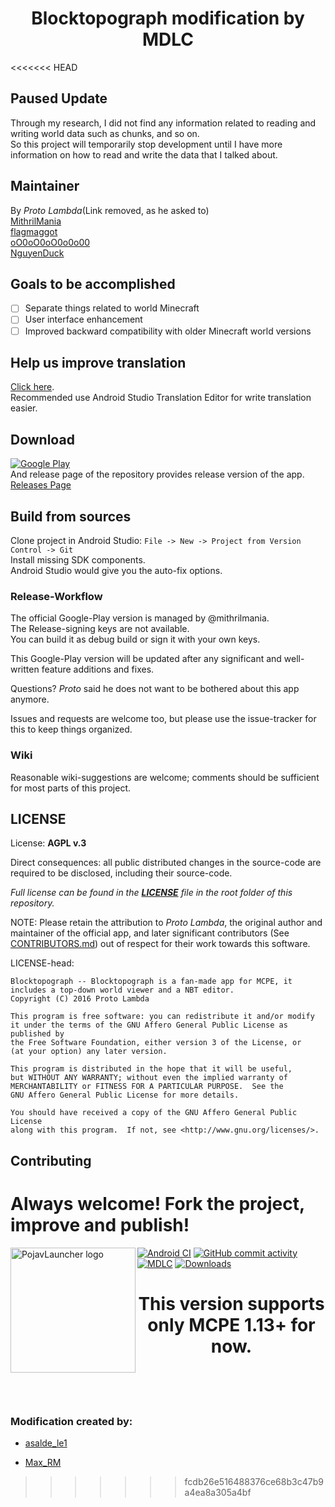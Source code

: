 <H1 align="center">Blocktopograph modification by MDLC</H1>

<<<<<<< HEAD
## Paused Update
Through my research, I did not find any information related to reading and writing world data such as chunks, and so on.</br>
So this project will temporarily stop development until I have more information on how to read and write the data that I talked about.</br>

## Maintainer

By *Proto Lambda*\(Link removed, as he asked to\) </br>
[MithrilMania](https://github.com/MithrilMania) </br>
[flagmaggot](https://github.com/flagmaggot) </br>
[oO0oO0oO0o0o00](https://github.com/oO0oO0oO0o0o00) </br>
[NguyenDuck](https://github.com/NguyenDuck) </br>

## Goals to be accomplished
 - [ ] Separate things related to world Minecraft 
 - [ ] User interface enhancement 
 - [ ] Improved backward compatibility with older Minecraft world versions

## Help us improve translation

[Click here](translation.md). </br>
Recommended use Android Studio Translation Editor for write translation easier.

## Download
[![Google Play](https://lh3.googleusercontent.com/qF9r3ZjtgG-qyHdmjecArtKiulz1gmwL_xl9R3_fzk6igSeoN0wYbJSKEX5d_fxJRwYZJpHbqcLB3i9atl-9dOfUl9an7U43TfZ9PtQ=s0)](https://play.google.com/store/apps/details?id=rbq2012.blocktopograph)
</br>
And release page of the repository provides release version of the app. </br>
[Releases Page](https://github.com/NguyenDuck/blocktopograph/releases)

## Build from sources

Clone project in Android Studio: `File -> New -> Project from Version Control -> Git` </br>
Install missing SDK components. </br>
Android Studio would give you the auto-fix options. </br>

### Release-Workflow

The official Google-Play version is managed by @mithrilmania. </br>
The Release-signing keys are not available. </br>
You can build it as debug build or sign it with your own keys. </br>

This Google-Play version will be updated after any significant and well-written feature additions and fixes. </br>

Questions? *Proto* said he does not want to be bothered about this app anymore. </br>

Issues and requests are welcome too, but please use the issue-tracker for this to keep things organized. </br>

### Wiki

Reasonable wiki-suggestions are welcome; comments should be sufficient for most parts of this project.


## LICENSE

License: **AGPL v.3**

Direct consequences: all public distributed changes in the source-code
 are required to be disclosed, including their source-code.

*Full license can be found in the [**LICENSE**](LICENSE) file in the root folder of this repository.*

NOTE: Please retain the attribution to *Proto Lambda*, the original author
 and maintainer of the official app, and later significant contributors (See [CONTRIBUTORS.md](CONTRIBUTORS.md))
 out of respect for their work towards this software.

LICENSE-head:

    Blocktopograph -- Blocktopograph is a fan-made app for MCPE, it includes a top-down world viewer and a NBT editor.
    Copyright (C) 2016 Proto Lambda

    This program is free software: you can redistribute it and/or modify
    it under the terms of the GNU Affero General Public License as published by
    the Free Software Foundation, either version 3 of the License, or
    (at your option) any later version.

    This program is distributed in the hope that it will be useful,
    but WITHOUT ANY WARRANTY; without even the implied warranty of
    MERCHANTABILITY or FITNESS FOR A PARTICULAR PURPOSE.  See the
    GNU Affero General Public License for more details.

    You should have received a copy of the GNU Affero General Public License
    along with this program.  If not, see <http://www.gnu.org/licenses/>.



## Contributing

Always welcome! Fork the project, improve and publish!
=======
<img src="https://github.com/asaldele1/blocktopograph/blob/master/app/src/main/assets/icon.png" align="left" width="200" height="200" alt="PojavLauncher logo">

[![Android CI](https://github.com/asaldele1/blocktopograph/workflows/Android%20CI/badge.svg)](https://github.com/asaldele1/blocktopograph/actions)
[![GitHub commit activity](https://img.shields.io/github/commit-activity/m/asaldele1/blocktopograph)](https://github.com/asaldele1/blocktopograph/actions)
[![MDLC](https://img.shields.io/endpoint?style=flat&url=https%3A%2F%2Frunkit.io%2Fdamiankrawczyk%2Ftelegram-badge%2Fbranches%2Fmaster%3Furl%3Dhttps%3A%2F%2Ft.me%2Fmdlc_public)](https://t.me/mdlc_public)
[![Downloads](https://img.shields.io/github/downloads/asaldele1/blocktopograph/total)](https://github.com/asaldele1/blocktopograph/releases)

<H1 align="center">This version supports only MCPE 1.13+ for now.</H1>
<br>
<br>
<br>
<H3>Modification created by:</H3>

 * [asalde_le1](https://github.com/asaldele1)
 
 * [Max_RM](https://github.com/Max-RM)
>>>>>>> fcdb26e516488376ce68b3c47b9a4ea8a305a4bf
